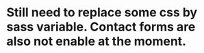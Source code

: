 # Still need to replace some css by sass variable. Contact forms are also not enable at the moment.
